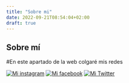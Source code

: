 ```yaml
---
title: "Sobre mi"
date: 2022-09-21T08:54:04+02:00
draft: true
---
```

## Sobre mí

#En este apartado de la web colgaré mis redes

[![Mi instagram](https://upload.wikimedia.org/wikipedia/commons/e/e7/Instagram_logo_2016.svg)](https://www.instagram.com/therock/?hl=es)
[![Mi facebook](https://upload.wikimedia.org/wikipedia/commons/thumb/0/05/Facebook_Logo_%282019%29.png/120px-Facebook_Logo_%282019%29.png)](https://es-es.facebook.com/zuck/)
[![Mi Twitter](https://upload.wikimedia.org/wikipedia/commons/thumb/4/4f/Twitter-logo.svg/120px-Twitter-logo.svg.png)](https://twitter.com/theofficialbale)